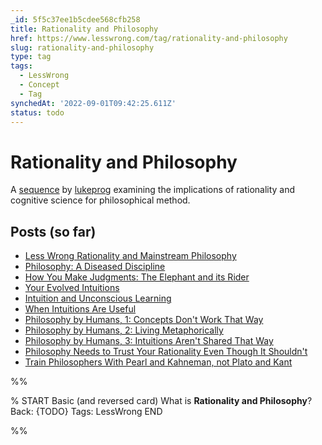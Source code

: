 ```yaml
---
_id: 5f5c37ee1b5cdee568cfb258
title: Rationality and Philosophy
href: https://www.lesswrong.com/tag/rationality-and-philosophy
slug: rationality-and-philosophy
type: tag
tags:
  - LessWrong
  - Concept
  - Tag
synchedAt: '2022-09-01T09:42:25.611Z'
status: todo
---
```


# Rationality and Philosophy

A [sequence](https://wiki.lesswrong.com/wiki/sequence) by [lukeprog](http://lesswrong.com/user/lukeprog/) examining the implications of rationality and cognitive science for philosophical method.

## Posts (so far)

- [Less Wrong Rationality and Mainstream Philosophy](http://lesswrong.com/lw/4vr/less_wrong_rationality_and_mainstream_philosophy/)
- [Philosophy: A Diseased Discipline](http://lesswrong.com/lw/4zs/philosophy_a_diseased_discipline/)
- [How You Make Judgments: The Elephant and its Rider](http://lesswrong.com/lw/531/how_you_make_judgments_the_elephant_and_its_rider/)
- [Your Evolved Intuitions](http://lesswrong.com/lw/5bw/your_evolved_intuitions/)
- [Intuition and Unconscious Learning](http://lesswrong.com/lw/59v/intuition_and_unconscious_learning/)
- [When Intuitions Are Useful](http://lesswrong.com/lw/4vs/when_intuitions_are_useful/)
- [Philosophy by Humans, 1: Concepts Don't Work That Way](http://lesswrong.com/lw/7tz/philosophy_by_humans_1_concepts_dont_work_that_way/)
- [Philosophy by Humans, 2: Living Metaphorically](http://lesswrong.com/lw/8lz/philosophy_by_humans_2_living_metaphorically/)
- [Philosophy by Humans, 3: Intuitions Aren't Shared That Way](http://lesswrong.com/lw/foz/philosophy_by_humans_3_intuitions_arent_shared/)
- [Philosophy Needs to Trust Your Rationality Even Though It Shouldn't](http://lesswrong.com/r/lesswrong/lw/fpe/philosophy_needs_to_trust_your_rationality_even/)
- [Train Philosophers With Pearl and Kahneman, not Plato and Kant](http://lesswrong.com/lw/frp/train_philosophers_with_pearl_and_kahneman_not/)


%%

% START
Basic (and reversed card)
What is **Rationality and Philosophy**?
Back: {TODO}
Tags: LessWrong
END

%%
	
